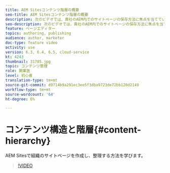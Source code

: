 ```yaml
---
title: AEM Sitesコンテンツ階層の概要
seo-title: AEM Sitesコンテンツ階層の概要
description: 次のビデオでは、貴社のAEM内でのサイトページの保存方法に焦点を当てています。
seo-description: 次のビデオでは、貴社のAEM内でのサイトページの保存方法に焦点を当てています。
feature: ページエディター
topics: authoring, publishing
audience: author, marketer
doc-type: feature video
activity: use
version: 6.3, 6.4, 6.5, cloud-service
kt: 4243
thumbnail: 31785.jpg
topic: コンテンツ管理
role: 開業医
level: 初心者
translation-type: tm+mt
source-git-commit: d9714b9a291ec3ee5f3dba9723de72bb120d2149
workflow-type: tm+mt
source-wordcount: '64'
ht-degree: 6%

---
```



# コンテンツ構造と階層{#content-hierarchy}

AEM Sitesで組織のサイトページを作成し、整理する方法を学びます。

>[!VIDEO](https://video.tv.adobe.com/v/31785?quality=12&learn=on)
